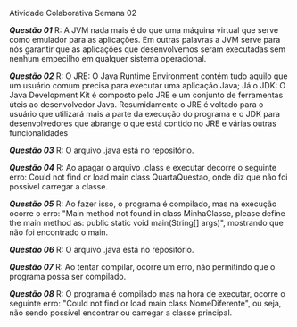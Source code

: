 Atividade Colaborativa Semana 02

***Questão 01***
R: A JVM nada mais é do que uma máquina virtual que serve como emulador para as aplicações. Em outras palavras a JVM serve para nós garantir que as aplicações que desenvolvemos seram executadas sem nenhum empecilho em qualquer sistema operacional. 

***Questão 02***
R: O JRE: O Java Runtime Environment contém tudo aquilo que um usuário comum precisa para executar uma aplicação Java;
Já o JDK: O Java Development Kit é composto pelo JRE e um conjunto de ferramentas úteis ao desenvolvedor Java.
Resumidamente o JRE é voltado para o usuário que utilizará mais a parte da execução do programa e o JDK para desenvolvedores que abrange o que está contido no JRE e várias outras funcionalidades 


***Questão 03***
R: O arquivo .java está no repositório.

***Questão 04***
R: Ao apagar o arquivo .class e executar decorre o seguinte erro: Could not find or load main class QuartaQuestao, onde diz que não foi possivel carregar a classe.

***Questão 05***
R: Ao fazer isso, o programa é compilado, mas na execução ocorre o erro: "Main method not found in class MinhaClasse, please define the main method as:
   public static void main(String[] args)", mostrando que não foi encontrado o main.

***Questão 06***
R: O arquivo .java está no repositório.

***Questão 07***
R: Ao tentar compilar, ocorre um erro, não permitindo que o programa possa ser compilado.

***Questão 08***
R: O programa é compilado mas na hora de executar, ocorre o seguinte erro: "Could not find or load main class NomeDiferente", ou seja, não sendo possível encontrar ou carregar a classe principal.
